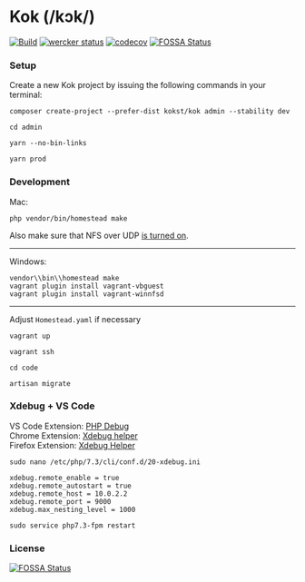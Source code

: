 # Kok (/kɔk/)
[![Build](https://api.travis-ci.com/kokst/kok.svg?branch=master)](https://travis-ci.com/kokst/kok) [![wercker status](https://app.wercker.com/status/447ced6d7708b6f86ef8abd9806cbb17/s/master "wercker status")](https://app.wercker.com/project/byKey/447ced6d7708b6f86ef8abd9806cbb17) [![codecov](https://codecov.io/gh/kokst/kok/branch/master/graph/badge.svg)](https://codecov.io/gh/kokst/kok) [![FOSSA Status](https://app.fossa.io/api/projects/git%2Bgithub.com%2Fkokst%2Fkok.svg?type=shield)](https://app.fossa.io/projects/git%2Bgithub.com%2Fkokst%2Fkok?ref=badge_shield)

### Setup
Create a new Kok project by issuing the following commands in your terminal:
```
composer create-project --prefer-dist kokst/kok admin --stability dev
```

```
cd admin
```

```
yarn --no-bin-links
```

```
yarn prod
```

### Development

Mac:
```
php vendor/bin/homestead make
```

Also make sure that NFS over UDP [is turned on](https://github.com/laravel/homestead/issues/779#issuecomment-363380402).

---

Windows:
```
vendor\\bin\\homestead make
vagrant plugin install vagrant-vbguest
vagrant plugin install vagrant-winnfsd
```

---

Adjust `Homestead.yaml` if necessary

```
vagrant up
```

```
vagrant ssh
```

```
cd code
```

```
artisan migrate
```

### Xdebug + VS Code

VS Code Extension: [PHP Debug](https://marketplace.visualstudio.com/items?itemName=felixfbecker.php-debug)    
Chrome Extension: [Xdebug helper](https://chrome.google.com/webstore/detail/xdebug-helper/eadndfjplgieldjbigjakmdgkmoaaaoc)    
Firefox Extension: [Xdebug Helper](https://addons.mozilla.org/en-US/firefox/addon/xdebug-helper-for-firefox/)

```
sudo nano /etc/php/7.3/cli/conf.d/20-xdebug.ini
```

```
xdebug.remote_enable = true
xdebug.remote_autostart = true
xdebug.remote_host = 10.0.2.2
xdebug.remote_port = 9000
xdebug.max_nesting_level = 1000
```

```
sudo service php7.3-fpm restart
```

### License
[![FOSSA Status](https://app.fossa.io/api/projects/git%2Bgithub.com%2Fkokst%2Fkok.svg?type=large)](https://app.fossa.io/projects/git%2Bgithub.com%2Fkokst%2Fkok?ref=badge_large)
